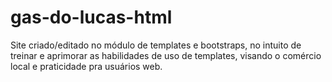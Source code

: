 # gas-do-lucas-html
Site criado/editado no módulo de templates e bootstraps, no intuito de treinar e aprimorar as habilidades de uso de templates, visando o comércio local e praticidade pra usuários web.
